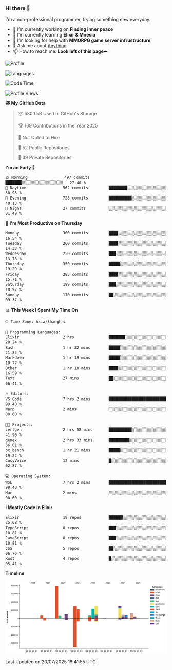 ### Hi there 👋

I'm a non-professional programmer, trying something new everyday.

<!--
**dyzdyz010/dyzdyz010** is a ✨ _special_ ✨ repository because its `README.md` (this file) appears on your GitHub profile.
-->

- 🔭 I’m currently working on **Finding inner peace**
- 🌱 I’m currently learning **Elixir & Mnesia**
- 🤔 I’m looking for help with **MMORPG game server infrustructure**
- 💬 Ask me about [Anything](https://github.com/dyzdyz010/dyzdyz010/issues)
- 📫 How to reach me: **Look left of this page⬅️**

<!-- - 👯 I’m looking to collaborate on
- 😄 Pronouns: ...
- ⚡ Fun fact: ...
 -->
 
![Profile](https://github-readme-stats.vercel.app/api?username=dyzdyz010&count_private=true&show_icons=true&theme=dracula)

![Languages](https://github-readme-stats.vercel.app/api/top-langs/?username=dyzdyz010&layout=compact&theme=dracula)

<!--START_SECTION:waka-->
![Code Time](http://img.shields.io/badge/Code%20Time-2%2C051%20hrs%2046%20mins-blue)

![Profile Views](http://img.shields.io/badge/Profile%20Views-2-blue)

**🐱 My GitHub Data** 

> 📦 530.1 kB Used in GitHub's Storage 
 > 
> 🏆 169 Contributions in the Year 2025
 > 
> 🚫 Not Opted to Hire
 > 
> 📜 52 Public Repositories 
 > 
> 🔑 39 Private Repositories 
 > 
**I'm an Early 🐤** 

```text
🌞 Morning                497 commits         ███████░░░░░░░░░░░░░░░░░░   27.40 % 
🌆 Daytime                562 commits         ████████░░░░░░░░░░░░░░░░░   30.98 % 
🌃 Evening                728 commits         ██████████░░░░░░░░░░░░░░░   40.13 % 
🌙 Night                  27 commits          ░░░░░░░░░░░░░░░░░░░░░░░░░   01.49 % 
```
📅 **I'm Most Productive on Thursday** 

```text
Monday                   300 commits         ████░░░░░░░░░░░░░░░░░░░░░   16.54 % 
Tuesday                  260 commits         ████░░░░░░░░░░░░░░░░░░░░░   14.33 % 
Wednesday                250 commits         ███░░░░░░░░░░░░░░░░░░░░░░   13.78 % 
Thursday                 350 commits         █████░░░░░░░░░░░░░░░░░░░░   19.29 % 
Friday                   285 commits         ████░░░░░░░░░░░░░░░░░░░░░   15.71 % 
Saturday                 199 commits         ███░░░░░░░░░░░░░░░░░░░░░░   10.97 % 
Sunday                   170 commits         ██░░░░░░░░░░░░░░░░░░░░░░░   09.37 % 
```


📊 **This Week I Spent My Time On** 

```text
🕑︎ Time Zone: Asia/Shanghai

💬 Programming Languages: 
Elixir                   2 hrs               ███████░░░░░░░░░░░░░░░░░░   28.24 % 
Bash                     1 hr 32 mins        █████░░░░░░░░░░░░░░░░░░░░   21.85 % 
Markdown                 1 hr 19 mins        █████░░░░░░░░░░░░░░░░░░░░   18.77 % 
Other                    1 hr 10 mins        ████░░░░░░░░░░░░░░░░░░░░░   16.59 % 
Text                     27 mins             ██░░░░░░░░░░░░░░░░░░░░░░░   06.41 % 

🔥 Editors: 
VS Code                  7 hrs 2 mins        █████████████████████████   99.40 % 
Warp                     2 mins              ░░░░░░░░░░░░░░░░░░░░░░░░░   00.60 % 

🐱‍💻 Projects: 
certgen                  2 hrs 58 mins       ██████████░░░░░░░░░░░░░░░   41.90 % 
genex                    2 hrs 33 mins       █████████░░░░░░░░░░░░░░░░   36.01 % 
bc_bench                 1 hr 21 mins        █████░░░░░░░░░░░░░░░░░░░░   19.22 % 
CosyVoice                12 mins             █░░░░░░░░░░░░░░░░░░░░░░░░   02.87 % 

💻 Operating System: 
WSL                      7 hrs 2 mins        █████████████████████████   99.40 % 
Mac                      2 mins              ░░░░░░░░░░░░░░░░░░░░░░░░░   00.60 % 
```

**I Mostly Code in Elixir** 

```text
Elixir                   19 repos            ██████░░░░░░░░░░░░░░░░░░░   25.68 % 
TypeScript               8 repos             ███░░░░░░░░░░░░░░░░░░░░░░   10.81 % 
JavaScript               8 repos             ███░░░░░░░░░░░░░░░░░░░░░░   10.81 % 
CSS                      5 repos             ██░░░░░░░░░░░░░░░░░░░░░░░   06.76 % 
Rust                     4 repos             █░░░░░░░░░░░░░░░░░░░░░░░░   05.41 % 
```



**Timeline**

![Lines of Code chart](https://raw.githubusercontent.com/dyzdyz010/dyzdyz010/master/assets/bar_graph.png)


 Last Updated on 20/07/2025 18:41:55 UTC
<!--END_SECTION:waka-->
